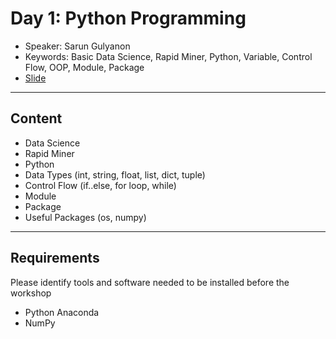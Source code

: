 # Day 1: Python Programming
* Speaker: Sarun Gulyanon
* Keywords: Basic Data Science, Rapid Miner, Python, Variable, Control Flow, OOP, Module, Package
* [Slide](https://docs.google.com/presentation/d/1z1mqB9_kJVP6TbP-AEvNntk3JWSt-NbDYzByqVNibiM/edit?usp=sharing)

----
## Content
* Data Science
* Rapid Miner
* Python
* Data Types (int, string, float, list, dict, tuple)
* Control Flow (if..else, for loop, while)
* Module
* Package
* Useful Packages (os, numpy)

----
## Requirements
  Please identify tools and software needed to be installed before the workshop
* Python Anaconda
* NumPy